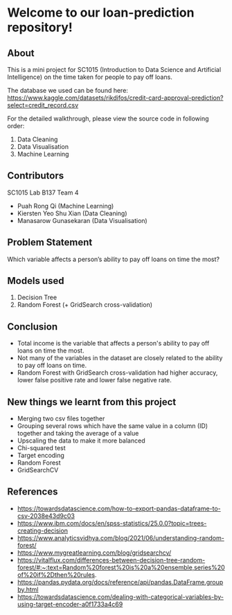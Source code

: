 # Welcome to our loan-prediction repository!

## About
This is a mini project for SC1015 (Introduction to Data Science and Artificial Intelligence) on the time taken for people to pay off loans.

The database we used can be found here: https://www.kaggle.com/datasets/rikdifos/credit-card-approval-prediction?select=credit_record.csv

For the detailed walkthrough, please view the source code in following order:

1. Data Cleaning
2. Data Visualisation
3. Machine Learning

## Contributors
SC1015 Lab B137 Team 4
* Puah Rong Qi (Machine Learning)
* Kiersten Yeo Shu Xian (Data Cleaning)
* Manasarow Gunasekaran (Data Visualisation)

## Problem Statement
Which variable affects a person’s ability to pay off loans on time the most?

## Models used
1. Decision Tree
2. Random Forest (+ GridSearch cross-validation)

## Conclusion
* Total income is the variable that affects a person's ability to pay off loans on time the most.
* Not many of the variables in the dataset are closely related to the ability to pay off loans on time.
* Random Forest with GridSearch cross-validation had higher accuracy, lower false positive rate and lower false negative rate.

## New things we learnt from this project
* Merging two csv files together
* Grouping several rows which have the same value in a column (ID) together and taking the average of a value
* Upscaling the data to make it more balanced
* Chi-squared test
* Target encoding
* Random Forest
* GridSearchCV

## References
* https://towardsdatascience.com/how-to-export-pandas-dataframe-to-csv-2038e43d9c03
* https://www.ibm.com/docs/en/spss-statistics/25.0.0?topic=trees-creating-decision
* https://www.analyticsvidhya.com/blog/2021/06/understanding-random-forest/
* https://www.mygreatlearning.com/blog/gridsearchcv/
* https://vitalflux.com/differences-between-decision-tree-random-forest/#:~:text=Random%20forest%20is%20a%20ensemble,series%20of%20if%2Dthen%20rules.
* https://pandas.pydata.org/docs/reference/api/pandas.DataFrame.groupby.html
* https://towardsdatascience.com/dealing-with-categorical-variables-by-using-target-encoder-a0f1733a4c69
